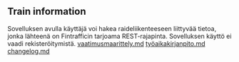 ## Train information
Sovelluksen avulla käyttäjä voi hakea raideliikenteeseen liittyvää tietoa, jonka lähteenä on Fintrafficin tarjoama REST-rajapinta. Sovelluksen käyttö ei vaadi rekisteröitymistä.
[vaatimusmaarittely.md](https://github.com/renvik/ot-harjoitustyo/blob/main/dokumentaatio/vaatimusmaarittely.md)
[työaikakirjanpito.md](https://github.com/renvik/ot-harjoitustyo/blob/main/dokumentaatio/tyoaikakirjanpito.md)
[changelog.md](https://github.com/renvik/ot-harjoitustyo/blob/main/dokumentaatio/changelog.md)
